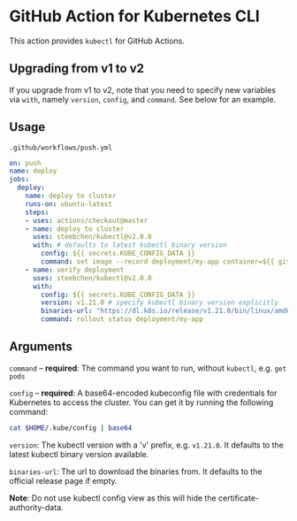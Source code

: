 # GitHub Action for Kubernetes CLI

This action provides `kubectl` for GitHub Actions.

## Upgrading from v1 to v2

If you upgrade from v1 to v2, note that you need to specify new variables via `with`, namely `version`, `config`, and `command`. See below for an example.

## Usage

`.github/workflows/push.yml`

```yaml
on: push
name: deploy
jobs:
  deploy:
    name: deploy to cluster
    runs-on: ubuntu-latest
    steps:
    - uses: actions/checkout@master
    - name: deploy to cluster
      uses: steebchen/kubectl@v2.0.0
      with: # defaults to latest kubectl binary version
        config: ${{ secrets.KUBE_CONFIG_DATA }}
        command: set image --record deployment/my-app container=${{ github.repository }}:${{ github.sha }}        
    - name: verify deployment
      uses: steebchen/kubectl@v2.0.0
      with:
        config: ${{ secrets.KUBE_CONFIG_DATA }}
        version: v1.21.0 # specify kubectl binary version explicitly
        binaries-url: "https://dl.k8s.io/release/v1.21.0/bin/linux/amd64/kubectl" # specify the download url explicitly
        command: rollout status deployment/my-app
```

## Arguments

`command` – **required**: The command you want to run, without `kubectl`, e.g. `get pods`

`config` – **required**: A base64-encoded kubeconfig file with credentials for Kubernetes to access the cluster. You can get it by running the following command:

```bash
cat $HOME/.kube/config | base64
```

`version`: The kubectl version with a 'v' prefix, e.g. `v1.21.0`. It defaults to the latest kubectl binary version available.

`binaries-url`: The url to download the binaries from. It defaults to the official release page if empty.

**Note**: Do not use kubectl config view as this will hide the certificate-authority-data.
